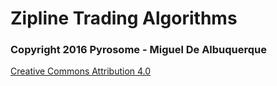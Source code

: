 # Zipline Trading Algorithms

### Copyright 2016 Pyrosome - Miguel De Albuquerque

[Creative Commons Attribution 4.0](https://creativecommons.org/licenses/by/4.0/legalcode)
